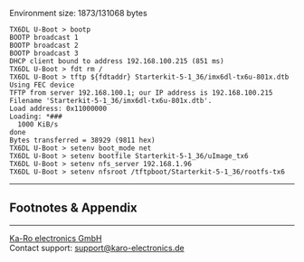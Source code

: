 Environment size: 1873/131068 bytes

```console
TX6DL U-Boot > bootp
BOOTP broadcast 1
BOOTP broadcast 2
BOOTP broadcast 3
DHCP client bound to address 192.168.100.215 (851 ms)
TX6DL U-Boot > fdt rm /
TX6DL U-Boot > tftp ${fdtaddr} Starterkit-5-1_36/imx6dl-tx6u-801x.dtb
Using FEC device
TFTP from server 192.168.100.1; our IP address is 192.168.100.215
Filename 'Starterkit-5-1_36/imx6dl-tx6u-801x.dtb'.
Load address: 0x11000000
Loading: *###
  1000 KiB/s
done
Bytes transferred = 38929 (9811 hex)
TX6DL U-Boot > setenv boot_mode net
TX6DL U-Boot > setenv bootfile Starterkit-5-1_36/uImage_tx6
TX6DL U-Boot > setenv nfs_server 192.168.1.96
TX6DL U-Boot > setenv nfsroot /tftpboot/Starterkit-5-1_36/rootfs-tx6
```

---
## Footnotes & Appendix

---
[Ka-Ro electronics GmbH](http://www.karo-electronics.de)  
Contact support: support@karo-electronics.de
